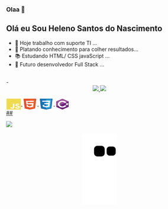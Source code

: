 ### Olaa 👋

## Olá eu Sou Heleno Santos do Nascimento

- 🔭 Hoje trabalho com suporte TI ...
- 🌱 Platando conhecimento para colher resultados...
- 📚 Estudando HTML/ CSS javaScript ...
- 🤞  Futuro desenvolvedor Full Stack ...
<br>
- <div align="center">
  <a href="https://github.com/HelenoNascimento">
  <img height="180em" src="https://github-readme-stats.vercel.app/api?username=HelenoNascimento&show_icons=true&theme=dracula&include_all_commits=true&count_private=true"/>
  <img height="180em" src="https://github-readme-stats.vercel.app/api/top-langs/?username=HelenoNascimento&layout=compact&langs_count=7&theme=dracula"/>
</div>
<div style="display: inline_block"><br>
  <img align="center" alt="Rafa-Js" height="30" width="40" src="https://raw.githubusercontent.com/devicons/devicon/master/icons/javascript/javascript-plain.svg">
  <img align="center" alt="Rafa-HTML" height="30" width="40" src="https://raw.githubusercontent.com/devicons/devicon/master/icons/html5/html5-original.svg">
  <img align="center" alt="Rafa-CSS" height="30" width="40" src="https://raw.githubusercontent.com/devicons/devicon/master/icons/css3/css3-original.svg">
  <img align="center" alt="Rafa-Csharp" height="30" width="40" src="https://raw.githubusercontent.com/devicons/devicon/master/icons/csharp/csharp-original.svg">
   
</div>
 ##
 
<div> 

  <a href="https://www.linkedin.com/in/heleno-santos-b2b07a132/" target="_blank"><img src="https://img.shields.io/badge/-LinkedIn-%230077B5?style=for-the-badge&logo=linkedin&logoColor=white" target="_blank"></a> 
 
</div>
<div align="center">
  
  ![Snake animation](https://github.com/HelenoNascimento/HelenoNascimento/blob/output/github-contribution-grid-snake.svg)
  
</div>
